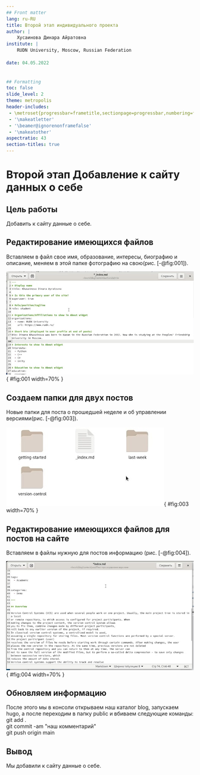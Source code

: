 ```yaml
---
## Front matter
lang: ru-RU
title: Второй этап индивидуального проекта
author: |
	Хусаинова Динара Айратовна
institute: |
	RUDN University, Moscow, Russian Federation

date: 04.05.2022


## Formatting
toc: false
slide_level: 2
theme: metropolis
header-includes: 
 - \metroset{progressbar=frametitle,sectionpage=progressbar,numbering=fraction}
 - '\makeatletter'
 - '\beamer@ignorenonframefalse'
 - '\makeatother'
aspectratio: 43
section-titles: true
---
```



# Второй этап Добавление к сайту данных о себе

## Цель работы 

Добавить к сайту данные о себе.

## Редактирование имеющихся файлов

Вставляем в файл свое имя, образование, интересы, биографию и описание, меняем в этой папке фотографию на свою(рис. [-@fig:001]).

![Меняем информацию в файле md](1.jpg){ #fig:001 width=70% }

## Создаем папки для двух постов

Новые папки для поста о прошедшей неделе и об управлении версиями(рис. [-@fig:003]).

![Папки для постов](3.jpg){ #fig:003 width=70% }

## Редактирование имеющихся файлов для постов на сайте

Вставляем в файлы нужную для постов информацию (рис. [-@fig:004]).

![Редактирование для постов](4.jpg){ #fig:004 width=70% }

## Обновляем информацию

После этого мы в консоли открываем наш каталог blog, запускаем hugo, а после переходим в папку public и вбиваем следующие команды:  
git add .  
git commit -am "наш комментарий"  
git push origin main


## Вывод 

Мы добавили к сайту данные о себе.
